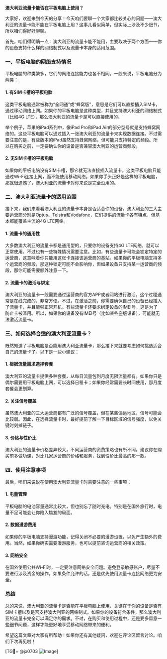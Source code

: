 **澳大利亚流量卡能否在平板电脑上使用？**

大家好，欢迎来到今天的分享！今天咱们要聊一个大家都比较关心的问题——澳大利亚的流量卡能不能在平板电脑上用？这事儿看似简单，但实际上涉及不少细节，所以咱们得好好聊聊。

首先，咱们得明确一点：澳大利亚的流量卡能不能用，主要取决于两个方面——你的设备支持什么样的网络制式以及流量卡本身的适用范围。

### **一、平板电脑的网络支持情况**
平板电脑的种类繁多，它们的网络连接能力也各不相同。一般来说，平板电脑分为两类：

#### 1. **有SIM卡槽的平板电脑**
这类平板电脑通常被称为“全网通”或“蜂窝版”，意思是它们可以直接插入SIM卡，通过移动网络上网。如果你的平板电脑是这种类型，并且支持澳大利亚的网络制式（比如4G LTE），那么澳大利亚的流量卡是可以直接使用的。

举个例子，苹果的iPad系列中，像iPad Pro和iPad Air的部分型号就是支持蜂窝网络的。这些平板电脑可以通过插入一张澳大利亚的流量卡来实现数据连接。不过需要注意的是，有些版本的iPad虽然支持蜂窝网络，但可能只支持特定的频段。所以在购买之前，一定要确认你的设备是否兼容澳大利亚的运营商频段。

#### 2. **无SIM卡槽的平板电脑**
如果你的平板电脑没有SIM卡槽，那它就无法直接插入流量卡。这类平板电脑只能通过Wi-Fi连接上网，而不能使用移动网络。如果你手头正好是这样的平板电脑，那就很遗憾了，澳大利亚的流量卡对你来说是完全没用的。

### **二、澳大利亚流量卡的适用范围**
接下来，我们来看看澳大利亚的流量卡本身是否适合你的设备。澳大利亚的三大主要运营商分别是Optus、Telstra和Vodafone，它们提供的流量卡各有特点，但基本都能覆盖主流的4G LTE网络。

#### 1. **流量卡的通用性**
大多数澳大利亚的流量卡都是通用型的，只要你的设备支持4G LTE网络，就可以正常使用。不过也有一些特殊情况需要注意。比如，有些流量卡可能会锁定特定的运营商，这意味着你只能用这张卡连接该运营商的基站。如果你的平板电脑支持多个运营商的频段，那这种锁定可能不会影响你，但如果设备只支持某一运营商的频段，那你可能需要额外注意一下。

#### 2. **流量卡的激活与绑定**
澳大利亚的流量卡一般需要通过运营商的官方APP或者网站进行激活。这个过程通常是在线完成的，非常方便。不过，在激活之前，你需要确保自己的设备已经插入了流量卡，并且能够正常开机。有些流量卡还要求绑定设备的IMEI号，这是为了防止卡被滥用。所以，如果你的设备没有IMEI号（比如某些盗版设备），可能就无法激活流量卡。

### **三、如何选择合适的澳大利亚流量卡？**
既然知道了平板电脑是否能用澳大利亚流量卡，那么接下来就要考虑如何挑选适合自己的流量卡了。以下是一些小建议：

#### 1. **根据流量需求选择套餐**
澳大利亚的流量卡提供多种套餐，从每日流量包到月度无限流量都有。如果你只是偶尔需要用平板电脑上网，可以选择日租卡；如果你经常需要长时间使用，那月度套餐会更划算。

#### 2. **关注信号覆盖**
虽然澳大利亚的三大运营商都有广泛的信号覆盖，但在某些偏远地区，信号可能会比较弱。因此，在选择流量卡时，最好提前了解一下目标区域的信号强度，以免关键时刻掉链子。

#### 3. **价格与性价比**
澳大利亚的流量卡价格差异较大，不同运营商的资费策略也有所不同。建议你在购买前多做功课，对比几家运营商的价格和服务，找到性价比最高的那一款。

### **四、使用注意事项**
最后，咱们来说说在使用澳大利亚流量卡时需要注意的一些事项：

#### 1. **电量管理**
平板电脑的电池容量通常比较大，但也别忘了随时充电。特别是在国外旅行时，电量不足可能会让你陷入尴尬的局面。

#### 2. **数据漫游费用**
如果你的平板电脑支持漫游功能，记得关闭不必要的漫游设置，以免产生额外的费用。当然，如果你确实需要漫游服务，也可以提前咨询运营商的相关政策。

#### 3. **网络安全**
在国外使用公共Wi-Fi时，一定要注意网络安全问题。避免登录敏感账户，尽量不要进行涉及资金的操作。如果条件允许的话，还是优先使用流量卡连接网络更为安全。

### **总结**
总的来说，澳大利亚的流量卡是否能在平板电脑上使用，关键在于你的设备是否有SIM卡槽以及是否支持澳大利亚的网络制式。如果你的设备符合条件，那么澳大利亚的流量卡完全可以满足你的需求。不过，在购买和使用过程中，还是要多留意一些细节问题，这样才能更好地享受移动网络带来的便利。

希望这篇文章对大家有所帮助！如果你还有其他疑问，欢迎在评论区留言讨论。咱们下次再见啦！

[TG💪+ @jx0703 ![Image](https://github.com/user-attachments/assets/dbca1d08-cadb-493c-b0ec-ad6f7a83f270)]